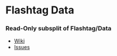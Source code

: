 # Flashtag Data

### Read-Only subsplit of Flashtag/Data

- [Wiki](https://github.com/flashtag/flashtag/wiki)
- [Issues](https://github.com/flashtag/flashtag/issues)
